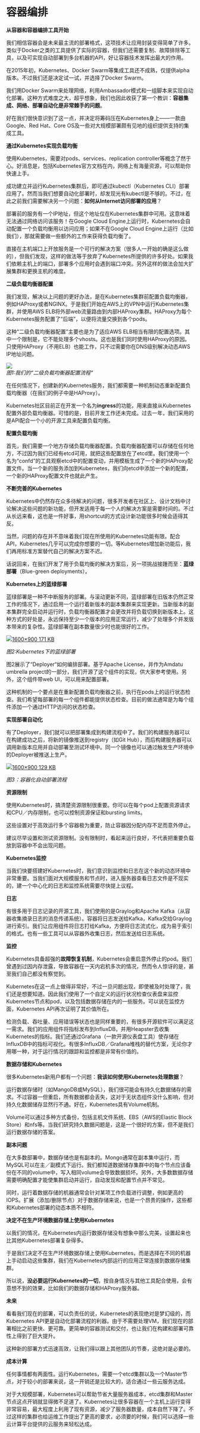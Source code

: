 # 容器编排

**从容器和容器编排工具开始**

我们相信容器会是未来最主流的部署格式，这项技术让应用封装变得简单了许多。类似于Docker之类的工具提供了实际的容器，但我们还需要复制、故障排除等工具，以及可实现自动部署到多台机器的API，好让容器技术发挥出最大的作用。

在2015年初，Kubernetes、Docker Swarm等集成工具还不成熟，仅提供alpha版本。不过我们还是决定试一试，并选择了Docker Swarm。

我们用Docker Swarm来处理网络，利用Ambassador模式和一组脚本来实现自动化部署。这种方式难度之大，超乎想象，我们也因此收获了第一个教训：**容器集成、网络、部署自动化是非常棘手的问题**。

好在我们很快意识到了这一点，并决定将筹码压在Kubernetes身上——一款由Google、Red Hat、Core OS及一些对大规模部署颇有见地的组织提供支持的集成工具。

**通过Kubernetes实现负载均衡**

使用Kubernetes，需要对pods、services、replication controller等概念了然于心。好消息是，包括Kubernetes官方文档在内，网络上有海量资源，可以帮助你快速上手。

成功建立并运行Kubernetes集群后，即可通过kubectl（Kubernetes CLI）部署应用了。然而当我们想要自动化部署时，却发现光有kubectl是不够的。不过，在此之前我们需要解决另一个问题：**如何从Internet访问部署的应用**？

部署前的服务有一个IP地址，但这个地址仅在Kubernetes集群中可用。这意味着无法通过网络访问该服务！在Google Cloud Engine上运行时，Kubernetes会自动配置一个负载均衡用以访问应用；如果不在Google Cloud Engine上运行（比如我们），那就需要做一些额外的工作来获得负载均衡了。

直接在主机端口上开放服务是一个可行的解决方案（很多人一开始的确是这么做的），但我们发现，这样的做法等于放弃了Kubernetes所提供的许多好处。如果我们依赖主机上的端口，部署多个应用时会遇到端口冲突。另外这样的做法会加大扩展集群和更换主机的难度。

**二级负载均衡器配置**

我们发现，解决以上问题的更好办法，是在Kubernetes集群前配置负载均衡器，例如HAProxy或者NGINX。于是我们开始在AWS上的VPN中运行Kubernetes集群，并使用AWS ELB将外部web流量路由到内部HAProxy集群。HAProxy为每个Kubernetes服务配置了“后端”，以便将流量交换到各个pods。

这种“二级负载均衡器配置”主要也是为了适应AWS ELB相当有限的配置选项。其中一个限制是，它不能处理多个vhosts。这也是我们同时使用HAProxy的原因。只使用HAProxy（不用ELB）也能工作，只不过需要你在DNS级别解决动态AWS IP地址问题。

![](https://t.goodrain.com/uploads/default/original/2X/5/597e50df7c94211d075a48562972c8527e6220fb.jpg)  
_图1:我们的“二级负载均衡器配置流程“_

在任何情况下，创建新的Kubernetes服务，我们都需要一种机制动态重新配置负载均衡器（在我们的例子中是HAProxy）。

Kubernetes社区目前正在开发一个名为**ingress**的功能，用来直接从Kubernetes配置外部负载均衡器。可惜的是，目前开发工作还未完成。过去一年，我们采用的是API配合一个小的开源工具来配置负载均衡。

**配置负载均衡**

首先，我们需要一个地方存储负载均衡器配置。负载均衡器配置可以存储在任何地方，不过因为我们已经有etcd可用，就把这些配置放在了etcd里。我们使用一个名为“confd”的工具观察etcd中的配置变动，并用模板生成了一个新的HAProxy配置文件。当一个新的服务添加到Kubernetes，我们向etcd中添加一个新的配置，一个新的HAProxy配置文件也就此产生。

**不断完善的Kubernetes**

Kubernetes中仍然存在众多待解决的问题，很多开发者在社区上、设计文档中讨论解决这些问题的新功能，但开发适用于每一个人的解决方案是需要时间的。不过从长远来看，这也是一件好事，用shortcut的方式设计新功能很多时候会适得其反。

当然，问题的存在并不意味着我们现在所使用的Kubernetes功能有限。配合API，Kubernetes几乎可以完成你想要的一切。等Kubernetes增加新功能后，我们再用标准方案替代自己的解决方案不迟。

话说回来，在我们开发了用于负载均衡的解决方案后，另一项挑战接踵而至：**蓝绿部署**（Blue-green deployments）。

**Kubernetes上的蓝绿部署**

蓝绿部署是一种不中断服务的部署。与滚动更新不同，蓝绿部署在旧版本仍然正常工作的情况下，通过启用一个运行着新版本的副本集群来实现更新。当新版本的副本集群完全启动并运行时，负载均衡器配置才会更改并将负载切换到新版本上。这种方式的好处是，永远保持至少一个版本的应用正常运行，减少了处理多个并发版本带来的复杂性。蓝绿部署在副本数量很少时也能很好的工作。



[![](https://t.goodrain.com/uploads/default/optimized/2X/b/b6fb11f6f442c4cdeab1b690036f76a1101d1237_2_690x388.jpg)1600×900 171 KB](https://t.goodrain.com/uploads/default/original/2X/b/b6fb11f6f442c4cdeab1b690036f76a1101d1237.jpg)

  


_图2:Kubernetes下的蓝绿部署_



图2展示了“Deployer“如何编排部署。基于Apache License，并作为Amdatu umbrella project的一部分，我们开源了这个组件的实现，供大家参考使用。另外，这个组件带web UI，可以用来配置部署。

这种机制的一个要点是在重新配置负载均衡器之前，执行在pods上的运行状态检查。我们希望每部署的每一个组件都能提供状态检查。目前的做法通常是为每个组件添加一个通过HTTP访问的状态检查。

**实现部署自动化**

有了Deployer，我们就可以把部署集成到构建流程中了。我们的构建服务器可以在构建成功之后，将新的镜像推送到registry（如Git Hub），而后构建服务器可以调用新版本应用并自动部署至测试环境中。同一个镜像也可以通过触发生产环境中的Deployer被推送上生产。



[![](https://t.goodrain.com/uploads/default/optimized/2X/1/13ffdc166321f017d6cfa48f81186338521483af_2_690x388.jpg)1600×900 129 KB](https://t.goodrain.com/uploads/default/original/2X/1/13ffdc166321f017d6cfa48f81186338521483af.jpg)

  


_图3：容器化自动部署流程_



**资源限制**

使用Kubernetes时，搞清楚资源限制很重要。你可以在每个pod上配置资源请求和CPU／内存限制，也可以控制资源保证和bursting limits。

这些设置对于高效运行多个容器极为重要，防止容器因分配内存不足而意外停止。

建议尽早设置和测试资源限制。没有限制时，看起来运行良好，不代表把重要负载放到容器中不会出现问题。

**Kubernetes监控**

当我们快要搭建好Kubernetes时，我们意识到监控和日志在这个新的动态环境中非常重要。当我们面对大规模服务和节点时，进入服务器查看日志文件是不现实的，建一个中心化的日志和监控系统需要尽快提上议程。

**日志**

有很多用于日志记录的开源工具，我们使用的是Graylog和Apache Kafka（从容器收集摘录日志的消息传递系统）。容器将日志发送给Kafka，Kafka交给Graylog进行索引。我们让应用组件将日志打给Kafka，方便将日志流式化，成为易于索引的格式。也有一些工具可以从容器外收集日志，然后发送给日志系统。

**监控**

Kubernetes具备超强的**故障恢复机制**，Kubernetes会重启意外停止的pod。我们曾遇到过因内存泄露，导致容器在一天内宕机多次的情况，然而令人惊讶的是，甚至我们自己都没有察觉到。

Kubernetes在这一点上做得非常好，不过一旦问题出现，即使被及时处理了，我们还是想要知道。因此我们使用了一个自定义的运行状况检查仪表盘来监控Kubernetes节点和pod，以及包括数据存储在内的一些服务。可以说在监控方面，Kubernetes API再次证明了其价值所在。

检测负载、吞吐量、应用错误等状态也是同样重要的，有很多开源软件可以满足这一需求。我们的应用组件将指标发布到InfluxDB，并用Heapster去收集Kubernetes的指标。我们还通过Grafana（一款开源仪表盘工具）使存储在InfluxDB中的指标可视化。有很多InfluxDB／Grafana堆栈的替代方案，无论你才用哪一种，对于运行情况的跟踪和监控都是非常有价值的。

**数据存储和Kubernetes**

很多Kubernetes新用户都有一个问题：**我该如何使用Kubernetes处理数据**？

运行数据存储时（如MangoDB或MySQL），我们很可能会有持久化数据储存的需求。不过容器一但重启，所有数据都会丢失，这对于无状态组件没什么影响，但对持久化数据储存显然行不通。好在，Kubernetes具有Volume机制。

Volume可以通过多种方式备份，包括主机文件系统、EBS（AWS的Elastic Block Store）和nfs等。当我们研究持久数据问题是，这是一个很好的方案，但不是我们运行数据存储的答案。

**副本问题**

在大多数部署中，数据存储也是有副本的。Mongo通常在副本集中运行，而MySQL可以在主／副模式下运行。我们都知道数据储存集群中的每个节点应该备份在不同的volume中，写入相同volume会导致数据损坏。另外，大多数数据存储需要明确配置才能使集群启动并运行，自动发现和配置节点并不常见。

同时，运行着数据存储的机器通常会针对某项工作负载进行调整，例如更高的IOPS。扩展（添加/删除节点）对于数据存储来说，也是一个昂贵的操作，这些都和Kubernetes部署的动态本质不相符。

**决定不在生产环境数据存储上使用Kubernetes**

以我们的情况，在Kubernetes内运行数据存储没有想象中那么完美，设置起来也比其他Kubernetes部署复杂得多。

于是我们决定不在生产环境数据存储上使用Kubernetes，而是选择在不同的机器上手动启动这些集群，我们在Kubernetes内部运行的应用正常连接到数据存储集群。

所以说，**没必要运行Kubernetes的一切**，按自身情况与其他工具配合使用，会有意想不到的效果，比如我们的数据存储和HAProxy服务器。

**未来**

看看我们现在的部署，可以负责任的说，Kubernetes的表现绝对是梦幻级的，而Kubernetes API更是自动化部署流程的利器。由于不需要处理VM，我们现在的部署相比之前更快、更可靠。更简单的容器测试和交付，也让我们在构建和部署可靠性上得到了巨大提升。

这种新的部署方式迅速高效，让我们得以跟上其他团队的节奏，这绝对是必要的。

**成本计算**

任何事情都有两面性。运行Kubernetes，需要一个etcd集群以及一个Master节点，对于较小的部署来说，这一开销还是比较大的，适合通过一些云服务达成。

对于大规模部署，Kubernetes可以帮助节省大量服务器成本，etcd集群和Master节点这点开销就显得微不足道了。Kubernetes让很多容器在一个主机上运行变得非常容易，最大程度上利用了现有资源，减少了服务器数量，成本自然下降了。不过这样的集群也给运维工作提出了更高的要求，必须要的时候，我们可以选择一些云计算平台提供的云服务来轻松达成。





